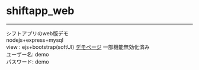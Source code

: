 # shiftapp_web 
---
シフトアプリのweb版デモ  
nodejs+express+mysql  
view : ejs+bootstrap(softUI)
[デモページ](https://yuhi.tokyo/demo/shiftapp) 一部機能無効化済み  
ユーザー名: demo  
パスワード: demo  
